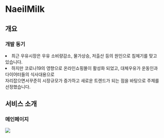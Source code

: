 # NaeilMilk

## 개요
### 개발 동기
<li>최근 우유시장은 우유 소비량감소, 물가상승, 저출산 등의 원인으로 침체기를 맞고 있습니다.</li>
<li>하지만 코로나19의 영향으로 온라인쇼핑몰이 활성화 되었고, 대체우유가 운동인과 다이어터들의 식사대용으로<br> 자리잡으면서꾸준히 시장규모가 증가하고 새로운 트렌드가 되는 점을 바탕으로 주제를 선정했습니다.</li>

## 서비스 소개
### 메인페이지
<img src="https://user-images.githubusercontent.com/112487056/226890440-9ba0943c-a56e-4c57-b3b9-955041ac595c.png">
